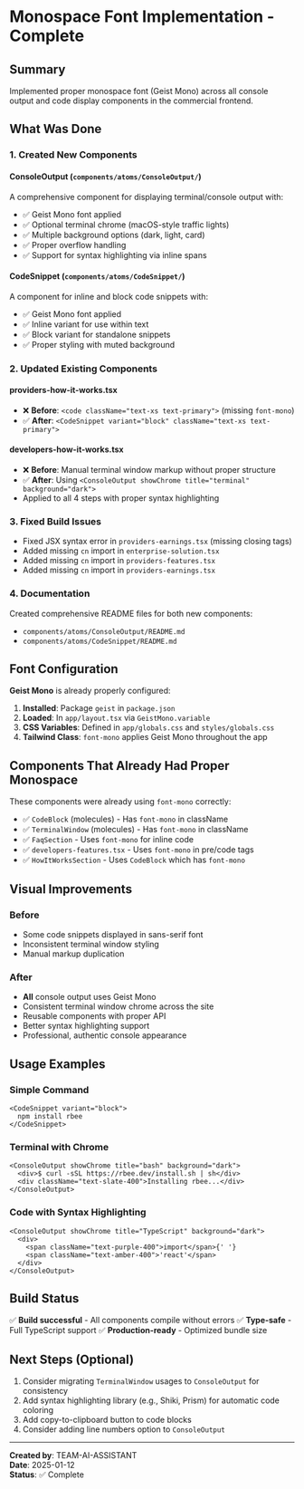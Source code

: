 # Monospace Font Implementation - Complete

## Summary

Implemented proper monospace font (Geist Mono) across all console output and code display components in the commercial frontend.

## What Was Done

### 1. Created New Components

#### **ConsoleOutput** (`components/atoms/ConsoleOutput/`)
A comprehensive component for displaying terminal/console output with:
- ✅ Geist Mono font applied
- ✅ Optional terminal chrome (macOS-style traffic lights)
- ✅ Multiple background options (dark, light, card)
- ✅ Proper overflow handling
- ✅ Support for syntax highlighting via inline spans

#### **CodeSnippet** (`components/atoms/CodeSnippet/`)
A component for inline and block code snippets with:
- ✅ Geist Mono font applied
- ✅ Inline variant for use within text
- ✅ Block variant for standalone snippets
- ✅ Proper styling with muted background

### 2. Updated Existing Components

#### **providers-how-it-works.tsx**
- ❌ **Before**: `<code className="text-xs text-primary">` (missing `font-mono`)
- ✅ **After**: `<CodeSnippet variant="block" className="text-xs text-primary">`

#### **developers-how-it-works.tsx**
- ❌ **Before**: Manual terminal window markup without proper structure
- ✅ **After**: Using `<ConsoleOutput showChrome title="terminal" background="dark">`
- Applied to all 4 steps with proper syntax highlighting

### 3. Fixed Build Issues

- Fixed JSX syntax error in `providers-earnings.tsx` (missing closing tags)
- Added missing `cn` import in `enterprise-solution.tsx`
- Added missing `cn` import in `providers-features.tsx`
- Added missing `cn` import in `providers-earnings.tsx`

### 4. Documentation

Created comprehensive README files for both new components:
- `components/atoms/ConsoleOutput/README.md`
- `components/atoms/CodeSnippet/README.md`

## Font Configuration

**Geist Mono** is already properly configured:

1. **Installed**: Package `geist` in `package.json`
2. **Loaded**: In `app/layout.tsx` via `GeistMono.variable`
3. **CSS Variables**: Defined in `app/globals.css` and `styles/globals.css`
4. **Tailwind Class**: `font-mono` applies Geist Mono throughout the app

## Components That Already Had Proper Monospace

These components were already using `font-mono` correctly:
- ✅ `CodeBlock` (molecules) - Has `font-mono` in className
- ✅ `TerminalWindow` (molecules) - Has `font-mono` in className
- ✅ `FaqSection` - Uses `font-mono` for inline code
- ✅ `developers-features.tsx` - Uses `font-mono` in pre/code tags
- ✅ `HowItWorksSection` - Uses `CodeBlock` which has `font-mono`

## Visual Improvements

### Before
- Some code snippets displayed in sans-serif font
- Inconsistent terminal window styling
- Manual markup duplication

### After
- **All** console output uses Geist Mono
- Consistent terminal window chrome across the site
- Reusable components with proper API
- Better syntax highlighting support
- Professional, authentic console appearance

## Usage Examples

### Simple Command
```tsx
<CodeSnippet variant="block">
  npm install rbee
</CodeSnippet>
```

### Terminal with Chrome
```tsx
<ConsoleOutput showChrome title="bash" background="dark">
  <div>$ curl -sSL https://rbee.dev/install.sh | sh</div>
  <div className="text-slate-400">Installing rbee...</div>
</ConsoleOutput>
```

### Code with Syntax Highlighting
```tsx
<ConsoleOutput showChrome title="TypeScript" background="dark">
  <div>
    <span className="text-purple-400">import</span>{' '}
    <span className="text-amber-400">'react'</span>
  </div>
</ConsoleOutput>
```

## Build Status

✅ **Build successful** - All components compile without errors
✅ **Type-safe** - Full TypeScript support
✅ **Production-ready** - Optimized bundle size

## Next Steps (Optional)

1. Consider migrating `TerminalWindow` usages to `ConsoleOutput` for consistency
2. Add syntax highlighting library (e.g., Shiki, Prism) for automatic code coloring
3. Add copy-to-clipboard button to code blocks
4. Consider adding line numbers option to `ConsoleOutput`

---

**Created by**: TEAM-AI-ASSISTANT  
**Date**: 2025-01-12  
**Status**: ✅ Complete
